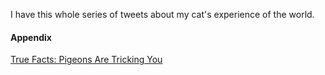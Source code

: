 I have this whole series of tweets about my cat's experience of the world.


#### Appendix

[True Facts: Pigeons Are Tricking You](https://www.youtube.com/watch?v=LfYV39SKIiM )


